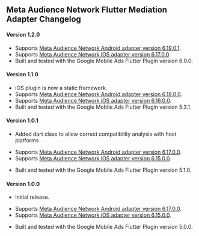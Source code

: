 ## Meta Audience Network Flutter Mediation Adapter Changelog

#### Version 1.2.0
* Supports [Meta Audience Network Android adapter version 6.19.0.1](https://github.com/googleads/googleads-mobile-android-mediation/blob/main/ThirdPartyAdapters/meta/CHANGELOG.md#version-61901).
* Supports [Meta Audience Network iOS adapter version 6.17.0.0](https://github.com/googleads/googleads-mobile-ios-mediation/blob/main/adapters/Meta/CHANGELOG.md#version-61700).
* Built and tested with the Google Mobile Ads Flutter Plugin version 6.0.0.

#### Version 1.1.0
* iOS plugin is now a static framework.
* Supports [Meta Audience Network Android adapter version 6.18.0.0](https://github.com/googleads/googleads-mobile-android-mediation/blob/main/ThirdPartyAdapters/meta/CHANGELOG.md#version-61800).
* Supports [Meta Audience Network iOS adapter version 6.16.0.0](https://github.com/googleads/googleads-mobile-ios-mediation/blob/main/adapters/Meta/CHANGELOG.md#version-61600).
* Built and tested with the Google Mobile Ads Flutter Plugin version 5.3.1.

#### Version 1.0.1
* Added dart class to allow correct compatibility analysis with host platforms
- Supports [Meta Audience Network Android adapter version 6.17.0.0](https://github.com/googleads/googleads-mobile-android-mediation/blob/main/ThirdPartyAdapters/meta/CHANGELOG.md#version-61700).
- Supports [Meta Audience Network iOS adapter version 6.15.0.0](https://github.com/googleads/googleads-mobile-ios-mediation/blob/main/adapters/Meta/CHANGELOG.md#version-61500).
* Built and tested with the Google Mobile Ads Flutter Plugin version 5.1.0.

#### Version 1.0.0
* Initial release.
- Supports [Meta Audience Network Android adapter version 6.17.0.0](https://github.com/googleads/googleads-mobile-android-mediation/blob/main/ThirdPartyAdapters/meta/CHANGELOG.md#version-61700).
- Supports [Meta Audience Network iOS adapter version 6.15.0.0](https://github.com/googleads/googleads-mobile-ios-mediation/blob/main/adapters/Meta/CHANGELOG.md#version-61500).
* Built and tested with the Google Mobile Ads Flutter Plugin version 5.0.0.
